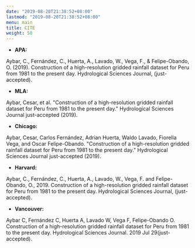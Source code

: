 ```yaml
---
date: "2019-08-20T21:38:52+08:00"
lastmod: "2019-08-20T21:38:52+08:00"
menu: main
title: CITE
weight: 50
---
```


* **APA:**

Aybar, C., Fernández, C., Huerta, A., Lavado, W., Vega, F., & Felipe-Obando, O. (2019). Construction of a high-resolution gridded rainfall dataset for Peru from 1981 to the present day. Hydrological Sciences Journal, (just-accepted).

* **MLA:**

Aybar, Cesar, et al. "Construction of a high-resolution gridded rainfall dataset for Peru from 1981 to the present day." Hydrological Sciences Journal just-accepted (2019).

* **Chicago:**

Aybar, Cesar, Carlos Fernández, Adrian Huerta, Waldo Lavado, Fiorella Vega, and Oscar Felipe-Obando. "Construction of a high-resolution gridded rainfall dataset for Peru from 1981 to the present day." Hydrological Sciences Journal just-accepted (2019).

* **Harvard:**

Aybar, C., Fernández, C., Huerta, A., Lavado, W., Vega, F. and Felipe-Obando, O., 2019. Construction of a high-resolution gridded rainfall dataset for Peru from 1981 to the present day. Hydrological Sciences Journal, (just-accepted).

* **Vancouver:**

Aybar C, Fernández C, Huerta A, Lavado W, Vega F, Felipe-Obando O. Construction of a high-resolution gridded rainfall dataset for Peru from 1981 to the present day. Hydrological Sciences Journal. 2019 Jul 29(just-accepted).